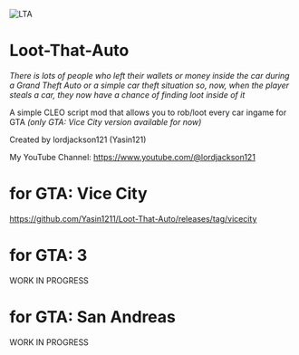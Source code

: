 ![LTA](https://github.com/user-attachments/assets/6fc274c7-7abb-4698-9c11-4052326d51f6)
# Loot-That-Auto
*There is lots of people who left their wallets or money inside the car during a Grand Theft Auto or a simple car theft situation so, now, when the player steals a car, they now have a chance of finding loot inside of it*

A simple CLEO script mod that allows you to rob/loot every car ingame for GTA 
*(only GTA: Vice City version available for now)*


Created by lordjackson121 (Yasin121)

My YouTube Channel: https://www.youtube.com/@lordjackson121
# for GTA: Vice City
 https://github.com/Yasin1211/Loot-That-Auto/releases/tag/vicecity
# for GTA: 3
WORK IN PROGRESS
# for GTA: San Andreas
WORK IN PROGRESS



